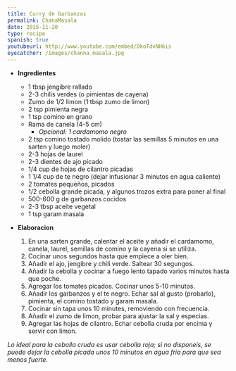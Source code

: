 ```yaml
---
title: Curry de Garbanzos
permalink: ChanaMasala
date: 2015-11-20
type: recipe
spanish: true
youtubeurl: http://www.youtube.com/embed/DkoTdvNH6is
eyecatcher: /images/channa_masala.jpg
---
```


* **Ingredientes**

  * 1 tbsp jengibre rallado
  * 2-3 chilis verdes (o pimientas de cayena)
  * Zumo de 1/2 limon (1 tbsp zumo de limon)
  * 2 tsp pimienta negra
  * 1 tsp comino en grano
  * Rama de canela (4-5 cm)
     - _Opcional: 1 cardamomo negro_
  * 2 tsp comino tostado molido (tostar las semillas 5 minutos en una sarten y luego moler)
  * 2-3 hojas de laurel
  * 2-3 dientes de ajo picado
  * 1/4 cup de hojas de cilantro picadas
  * 1 1/4 cup de te negro (dejar infusionar 3 minutos en agua caliente)
  * 2 tomates pequeños, picados
  * 1/2 cebolla grande picada, y algunos trozos extra para poner al final
  * 500-600 g de garbanzos cocidos
  * 2-3 tbsp aceite vegetal
  * 1 tsp garam masala

* **Elaboracion**

  1. En una sarten grande, calentar el aceite y añadir el cardamomo, canela, laurel, semillas de comino y la cayena si se utiliza. 
  2. Cocinar unos segundos hasta que empiece a oler bien.
  3. Añadir el ajo, jengibre y chili verde. Saltear 30 segungos.
  4. Añadir la cebolla y cocinar a fuego lento tapado varios minutos hasta que poche.
  5. Agregar los tomates picados. Cocinar unos 5-10 minutos.
  6. Añadir los garbanzos y el te negro. Echar sal al gusto (probarlo), pimienta, el comino tostado y garam masala.
  7. Cocinar sin tapa unos 10 minutes, removiendo con frecuencia.
  8. Añadir el zumo de limon, probar para ajustar la sal y especias. 
  9. Agregar las hojas de cilantro. Echar cebolla cruda por encima y servir con limon.

_Lo ideal para la cebolla cruda es usar cebolla roja; si no disponeis, se puede dejar la cebolla picada unos 10 minutos en agua fria para que sea menos fuerte._

